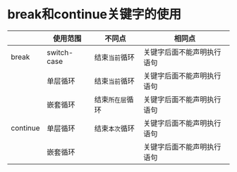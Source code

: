 # break和continue关键字的使用
|  | 使用范围 | 不同点	 | 相同点 |
| --- | --- | --- | --- |
| break | switch-case | 结束`当前`循环 | 关键字后面不能声明执行语句 |
|  | 单层循环 | 结束`当前`循环 | 关键字后面不能声明执行语句 |
|  | 嵌套循环 | 结束`所在层`循环 | 关键字后面不能声明执行语句 |
| continue | 单层循环 | 结束`本次`循环 | 关键字后面不能声明执行语句 |
|  | 嵌套循环 |  | 关键字后面不能声明执行语句 |


